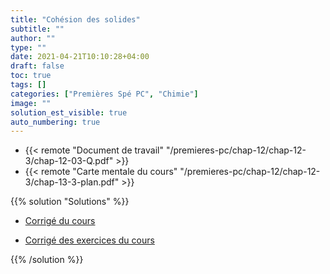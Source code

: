 ```yaml
---
title: "Cohésion des solides"
subtitle: ""
author: ""
type: ""
date: 2021-04-21T10:10:28+04:00
draft: false
toc: true
tags: []
categories: ["Premières Spé PC", "Chimie"]
image: ""
solution_est_visible: true
auto_numbering: true
---
```


- {{< remote "Document de travail" "/premieres-pc/chap-12/chap-12-3/chap-12-03-Q.pdf" >}}
- {{< remote "Carte mentale du cours" "/premieres-pc/chap-12/chap-12-3/chap-13-3-plan.pdf" >}}

{{% solution "Solutions" %}}

- <a href="/premieres-pc/chap-12/chap-12-3/chap-12-03-QR.pdf" target="_blank">Corrigé du cours</a>

- <a href="/premieres-pc/chap-12/chap-12-3/chap-12-03-correction-exercices.pdf" target="_blank">Corrigé des exercices du cours</a>

{{% /solution %}}
